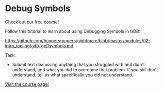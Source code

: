 # Debug Symbols

[Check out our free course!](https://academy.hoppersroppers.org/mod/assign/view.php?id=1009)

Follow this tutorial to learn about using Debugging Symbols in GDB:

<https://github.com/hoppersroppers/nightmare/blob/master/modules/02-intro_tooling/gdb-gef/symbols.md>

Task: 

* Submit text discussing anything that you struggled with and didn't understand, and what you did to overcome that problem. If you still don't understand, tell us what specifically you did not understand.

[Visit the course page!](https://academy.hoppersroppers.org/mod/assign/view.php?id=1009)
